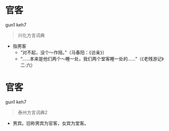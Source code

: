 # 官客
gun1 keh7
> 兴化方言词典
- 指男客
  - “对不起，没个～作陪。”（马春阳：《访亲》）
  - “……本来是他们两个～睡一处，我们两个堂客睡一处的……”（《老残游记》二·六）


# 官客
gun1 keh7
> 泰州方言词典2
- 男宾。旧称男宾为官客，女宾为堂客。